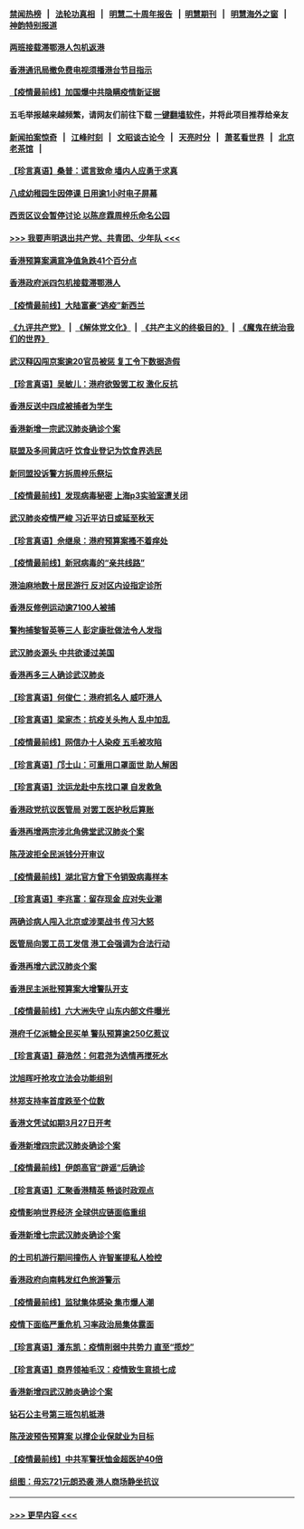 #### [禁闻热榜](热点新闻.md?=0)  &nbsp;&nbsp;|&nbsp;&nbsp; [法轮功真相](https://github.com/gfw-breaker/truth/blob/master/README.md?=0) &nbsp;&nbsp;|&nbsp;&nbsp; [明慧二十周年报告](https://github.com/gfw-breaker/mh-reports/blob/master/README.md?=0) &nbsp;&nbsp;|&nbsp;&nbsp;[明慧期刊](https://github.com/gfw-breaker/mh-qikan) &nbsp;&nbsp;|&nbsp;&nbsp; [明慧海外之窗](https://github.com/gfw-breaker/mh-news/blob/master/README.md?=0) &nbsp;&nbsp;|&nbsp;&nbsp; [神韵特别报道](https://github.com/gfw-breaker/mh-news/blob/master/shenyun.md?=0)
#### [两班接载滞鄂港人包机返港](../pages/nsc415/n11915855.md?t=03051103) 
#### [香港通讯局撤免费电视须播港台节目指示](../pages/nsc415/n11915831.md?t=03051103) 
#### [【疫情最前线】加国爆中共隐瞒疫情新证据](../pages/nsc415/n11915482.md?t=03051103) 
#### 五毛举报越来越频繁，请网友们前往下载 [一键翻墙软件](https://github.com/gfw-breaker/ssr-accounts)，并将此项目推荐给亲友
#### [新闻拍案惊奇](https://github.com/gfw-breaker/banned-news/blob/master/pages/link4.md) &nbsp;&nbsp;|&nbsp;&nbsp; [江峰时刻](https://github.com/gfw-breaker/banned-news/blob/master/pages/link4.md) &nbsp;&nbsp;|&nbsp;&nbsp; [文昭谈古论今](https://github.com/gfw-breaker/banned-news/blob/master/pages/link4.md) &nbsp;&nbsp;|&nbsp;&nbsp; [天亮时分](https://github.com/gfw-breaker/banned-news/blob/master/pages/link4.md) &nbsp;&nbsp;|&nbsp;&nbsp; [萧茗看世界](https://github.com/gfw-breaker/banned-news/blob/master/pages/link4.md) &nbsp;&nbsp;|&nbsp;&nbsp; [北京老茶馆](https://github.com/gfw-breaker/banned-news/blob/master/pages/link4.md) &nbsp;&nbsp;|&nbsp;&nbsp; 
#### [【珍言真语】桑普：谎言致命 墙内人应勇于求真](../pages/nsc415/n11915169.md?t=03051103) 
#### [八成幼稚园生因停课 日用逾1小时电子屏幕](../pages/nsc415/n11913263.md?t=03051103) 
#### [西贡区议会暂停讨论 以陈彦霖周梓乐命名公园](../pages/nsc415/n11913248.md?t=03051103) 
#### [>>> 我要声明退出共产党、共青团、少年队 <<<](https://github.com/begood0513/goodnews/blob/master/quit/letter.md) 
#### [香港预算案满意净值急跌41个百分点](../pages/nsc415/n11913236.md?t=03051103) 
#### [香港政府派四包机接载滞鄂港人](../pages/nsc415/n11913211.md?t=03051103) 
#### [【疫情最前线】大陆富豪“逃疫”新西兰](../pages/nsc415/n11913160.md?t=03051103) 
#### [《九评共产党》](https://github.com/begood0513/9ping.md/blob/master/README.md) &nbsp;|&nbsp; [《解体党文化》](../../../../jtdwh.md/blob/master/README.md)  &nbsp;|&nbsp; [《共产主义的终极目的》](../../../../gczydzjmd.md/blob/master/README.md) &nbsp;|&nbsp; [《魔鬼在统治我们的世界》](../../../../mgztzwmdsj.md/blob/master/README.md) 
#### [武汉释囚闯京案逾20官员被惩 复工令下数据造假](../pages/nsc415/n11912743.md?t=03051103) 
#### [【珍言真语】吴敏儿：港府欲毁罢工权 激化反抗](../pages/nsc415/n11912457.md?t=03051103) 
#### [香港反送中四成被捕者为学生](../pages/nsc415/n11910730.md?t=03051103) 
#### [香港新增一宗武汉肺炎确诊个案](../pages/nsc415/n11910724.md?t=03051103) 
#### [联盟及多间黄店吁 饮食业登记为饮食界选民](../pages/nsc415/n11910718.md?t=03051103) 
#### [新同盟投诉警方拆周梓乐祭坛](../pages/nsc415/n11910707.md?t=03051103) 
#### [【疫情最前线】发现病毒秘密 上海p3实验室遭关闭](../pages/nsc415/n11910640.md?t=03051103) 
#### [武汉肺炎疫情严峻 习近平访日或延至秋天](../pages/nsc415/n11910570.md?t=03051103) 
#### [【珍言真语】佘继泉：港府预算案搔不着痒处](../pages/nsc415/n11910011.md?t=03051103) 
#### [【疫情最前线】新冠病毒的“亲共线路”](../pages/nsc415/n11907734.md?t=03051103) 
#### [港油麻地数十居民游行 反对区内设指定诊所](../pages/nsc415/n11907900.md?t=03051103) 
#### [香港反修例运动逾7100人被捕](../pages/nsc415/n11907922.md?t=03051103) 
#### [警拘捕黎智英等三人 彭定康批做法令人发指](../pages/nsc415/n11907905.md?t=03051103) 
#### [武汉肺炎源头 中共欲诿过美国](../pages/nsc415/n11907665.md?t=03051103) 
#### [香港再多三人确诊武汉肺炎](../pages/nsc415/n11907846.md?t=03051103) 
#### [【珍言真语】何俊仁：港府抓名人 威吓港人](../pages/nsc415/n11907561.md?t=03051103) 
#### [【珍言真语】梁家杰：抗疫关头拘人 乱中加乱](../pages/nsc415/n11907444.md?t=03051103) 
#### [【疫情最前线】网信办十人染疫 五毛被攻陷](../pages/nsc415/n11903757.md?t=03051103) 
#### [【珍言真语】邝士山：可重用口罩面世 助人解困](../pages/nsc415/n11903875.md?t=03051103) 
#### [【珍言真语】沈运龙赴中东找口罩 自发救急](../pages/nsc415/n11903291.md?t=03051103) 
#### [香港政党抗议医管局 对罢工医护秋后算账](../pages/nsc415/n11901746.md?t=03051103) 
#### [香港再增两宗涉北角佛堂武汉肺炎个案](../pages/nsc415/n11901737.md?t=03051103) 
#### [陈茂波拒全民派钱分开审议](../pages/nsc415/n11901672.md?t=03051103) 
#### [【疫情最前线】湖北官方曾下令销毁病毒样本](../pages/nsc415/n11901518.md?t=03051103) 
#### [【珍言真语】李兆富：留存现金 应对失业潮](../pages/nsc415/n11901448.md?t=03051103) 
#### [两确诊病人闯入北京或涉栗战书 传习大怒](../pages/nsc415/n11901180.md?t=03051103) 
#### [医管局向罢工员工发信 港工会强调为合法行动](../pages/nsc415/n11898870.md?t=03051103) 
#### [香港再增六武汉肺炎个案](../pages/nsc415/n11898843.md?t=03051103) 
#### [香港民主派批预算案大增警队开支](../pages/nsc415/n11898813.md?t=03051103) 
#### [【疫情最前线】六大洲失守 山东内部文件曝光](../pages/nsc415/n11898455.md?t=03051103) 
#### [港府千亿派糖全民买单 警队预算逾250亿惹议](../pages/nsc415/n11898608.md?t=03051103) 
#### [【珍言真语】薛浩然：何君尧为选情再搅死水](../pages/nsc415/n11898269.md?t=03051103) 
#### [沈旭晖吁抢攻立法会功能组别](../pages/nsc415/n11896084.md?t=03051103) 
#### [林郑支持率首度跌至个位数](../pages/nsc415/n11896058.md?t=03051103) 
#### [香港文凭试如期3月27日开考](../pages/nsc415/n11896055.md?t=03051103) 
#### [香港新增四宗武汉肺炎确诊个案](../pages/nsc415/n11896040.md?t=03051103) 
#### [【疫情最前线】伊朗高官“辟谣”后确诊](../pages/nsc415/n11895902.md?t=03051103) 
#### [【珍言真语】汇聚香港精英 畅谈时政观点](../pages/nsc415/n11895733.md?t=03051103) 
#### [疫情影响世界经济 全球供应链面临重组](../pages/nsc415/n11895634.md?t=03051103) 
#### [香港新增七宗武汉肺炎确诊个案](../pages/nsc415/n11893498.md?t=03051103) 
#### [的士司机游行期间撞伤人 许智峯提私人检控](../pages/nsc415/n11893483.md?t=03051103) 
#### [香港政府向南韩发红色旅游警示](../pages/nsc415/n11893398.md?t=03051103) 
#### [【疫情最前线】监狱集体感染 集市爆人潮](../pages/nsc415/n11893181.md?t=03051103) 
#### [疫情下面临严重危机  习率政治局集体露面](../pages/nsc415/n11893305.md?t=03051103) 
#### [【珍言真语】潘东凯：疫情削弱中共势力 直至“揽炒”](../pages/nsc415/n11892866.md?t=03051103) 
#### [【珍言真语】商界领袖毛汉：疫情致生意损七成](../pages/nsc415/n11890348.md?t=03051103) 
#### [香港新增四武汉肺炎确诊个案](../pages/nsc415/n11890610.md?t=03051103) 
#### [钻石公主号第三班包机抵港](../pages/nsc415/n11890645.md?t=03051103) 
#### [陈茂波预告预算案 以撑企业保就业为目标](../pages/nsc415/n11890574.md?t=03051103) 
#### [【疫情最前线】中共军警抚恤金超医护40倍](../pages/nsc415/n11890458.md?t=03051103) 
#### [组图：毋忘721元朗恐袭 港人商场静坐抗议](../pages/nsc415/n11876882.md?t=03051103) 

----
#### [ >>> 更早内容 <<< ](../indexes/nsc415-earlier.md)
